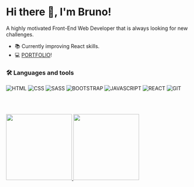 # Hi there 👋, I'm Bruno!

A highly motivated Front-End Web Developer that is always looking for new challenges.

- 📚 Currently improving React skills.
- 💻 [PORTFOLIO](https://www.brunoialmeida.com/)!


### 🛠 Languages and tools
<div align="start">
  <img align="center" alt="HTML" src="https://img.shields.io/badge/HTML5-E34F26?style=for-the-badge&logo=html5&logoColor=white">
  <img align="center" alt="CSS" src="https://img.shields.io/badge/CSS3-1572B6?style=for-the-badge&logo=css3&logoColor=white">
  <img align="center" alt="SASS" src="https://img.shields.io/badge/Sass-CC6699?style=for-the-badge&logo=sass&logoColor=white">
  <img align="center" alt="BOOTSTRAP" src="https://img.shields.io/badge/Bootstrap-563D7C?style=for-the-badge&logo=bootstrap&logoColor=white">
  <img align="center" alt="JAVASCRIPT" src="https://img.shields.io/badge/JavaScript-F7DF1E?style=for-the-badge&logo=javascript&logoColor=black">
  <img align="center" alt="REACT" src="https://img.shields.io/badge/React-20232A?style=for-the-badge&logo=react&logoColor=61DAFB">
  <img align="center" alt="GIT" src="https://img.shields.io/badge/git-%23F05033.svg?style=for-the-badge&logo=git&logoColor=white">
</div>

<br><br>

<div align="inliner">
  <a href="https://github.com/brunoia">
  <img height="180em" src="https://github-readme-stats.vercel.app/api?username=brunoia&show_icons=true&theme=dark&count_private=true"/>
  <img height="180em" src="https://github-readme-stats.vercel.app/api/top-langs/?username=brunoia&layout=compact&langs_count=7&theme=dark"/>
</div>
